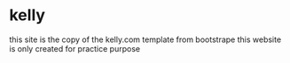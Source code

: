 # kelly
this site is the copy of the kelly.com template from bootstrape
this website is only created for practice purpose 
